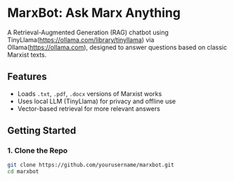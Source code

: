 # MarxBot: Ask Marx Anything
A Retrieval-Augmented Generation (RAG) chatbot using TinyLlama(https://ollama.com/library/tinyllama) via Ollama(https://ollama.com), designed to answer questions based on classic Marxist texts.

## Features
- Loads `.txt`, `.pdf`, `.docx` versions of Marxist works
- Uses local LLM (TinyLlama) for privacy and offline use
- Vector-based retrieval for more relevant answers

## Getting Started
### 1. Clone the Repo

```bash
git clone https://github.com/yourusername/marxbot.git
cd marxbot
